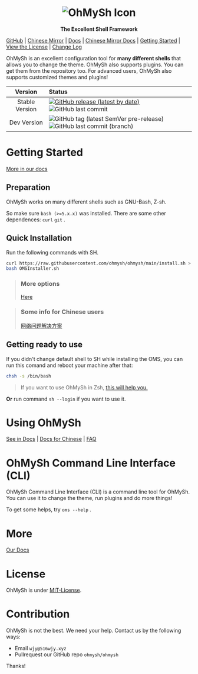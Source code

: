 <center><h1><img src="https://cdn.statically.io/gh/ohmysh/image/main/OhMySh-icon-2framework.png" alt="OhMySh Icon"></h1>

<b>The Excellent Shell Framework</b></center>

<!--

![Tag version](https://img.shields.io/github/v/tag/ohmysh/ohmysh?include_prereleases)   ![GitHub](https://img.shields.io/github/license/ohmysh/ohmysh)   ![GitHub last commit](https://img.shields.io/github/last-commit/ohmysh/ohmysh)   ![GitHub top language](https://img.shields.io/github/languages/top/ohmysh/ohmysh)

-->

[GitHub](https://github.com/ohmysh/ohmysh) | [Chinese Mirror](https://gitee.com/ohmysh/ohmysh-mirror) | [Docs](https://ohmysh.github.io/docs-v2) | [Chinese Mirror Docs](https://ohmysh.gitee.io/docs-v2) | [Getting Started](https://ohmysh.github.io/docs-v2/#/getting-started/install) | [View the  License](https://github.com/ohmysh/ohmysh/blob/main/LICENSE)  | [Change Log](https://ohmysh.github.io/docs-v2/#/other/changelog)

OhMySh is an excellent configuration tool for **many different shells** that allows you to change the theme. OhMySh also supports plugins. You can get them from the repository too. For advanced users, OhMySh also supports customized themes and plugins!

| Version | Status |
| :--: | :--- |
| Stable Version | [![GitHub release (latest by date)](https://img.shields.io/github/v/release/ohmysh/ohmysh?display_name=release)](https://github.com/ohmysh/ohmysh/releases)   ![GitHub last commit](https://img.shields.io/github/last-commit/ohmysh/ohmysh) |
| Dev Version | ![GitHub tag (latest SemVer pre-release)](https://img.shields.io/github/v/tag/ohmysh/ohmysh?include_prereleases&label=pre-build&sort=semver)    ![GitHub last commit (branch)](https://img.shields.io/github/last-commit/ohmysh/ohmysh/dev) |

# Getting Started

[More in our docs](https://ohmysh.github.io/docs-v2/#/getting-started/install)

## Preparation

OhMySh works on many different shells such as GNU-Bash, Z-sh. 

So make sure `bash (>=5.x.x)` was installed. There are some other dependences: `curl` `git` .

## Quick Installation

Run the following commands with SH.

```sh
curl https://raw.githubusercontent.com/ohmysh/ohmysh/main/install.sh > OMSInstaller.sh
bash OMSInstaller.sh
```

> ### More options
> 
> [Here](https://ohmysh.github.io/docs-v2/#/getting-started/install?id=run-with-advanced-options)


> ### Some info for Chinese users
> 
> [网络问题解决方案](https://ohmysh.github.io/docs-v2/#/zh_cn/getting-started/install?id=%e4%b8%ad%e5%9b%bd%e7%94%a8%e6%88%b7%e6%8f%90%e7%a4%ba)


## Getting ready to use

If you didn't change default shell to SH while installing the OMS, you can run this comand and reboot your machine after that:

```bash
chsh -s /bin/bash
```

> If you want to use OhMySh in Zsh, [this will help you.](https://ohmysh.github.io/docs-v2/#/other/faq?id=zsh)

**Or** run command `sh --login` if you want to use it.

# Using OhMySh

[See in Docs](https://ohmysh.github.io/docs-v2) | [Docs for Chinese](https://ohmysh.gitee.io/docs-v2) | [FAQ](https://ohmysh.github.io/docs-v2/#/other/faq)

# OhMySh Command Line Interface (CLI)

OhMySh Command Line Interface (CLI) is a command line tool for OhMySh. You can use it to change the theme, run plugins and do more things!

To get some helps, try `oms --help` .

# More

[Our Docs](https://ohmysh.github.io/docs-v2)

# License

OhMySh is under [MIT-License](https://ohmysh.github.io/docs-v2/#/other/license).

# Contribution

OhMySh is not the best. We need your help. Contact us by the following ways:

- Email `wjy@516wjy.xyz`
- Pullrequest our GitHub repo `ohmysh/ohmysh`

Thanks!

